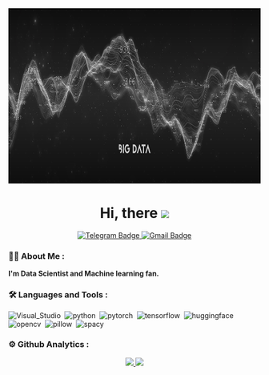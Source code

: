 <div id="header" align="center">
  <img src="https://github.com/W1llAnn/W1llAnn/blob/main/image/banner_1.jpg" height="350"/>
</div>
<h1 align="center">
  Hi, there
  <img src="https://media.giphy.com/media/hvRJCLFzcasrR4ia7z/giphy.gif" width="30px"/>
</h1> 

<div id="badges" align="center">
  <a href="https://t.me/ann_1will">
    <img src="https://cdn.icon-icons.com/icons2/2530/PNG/512/telegram_button_icon_151837.png" height="30" alt="Telegram Badge"/>
  </a>
  <a href="mailto:w1ll.ann.dev@gmail.com">
    <img src="https://cdn.icon-icons.com/icons2/2530/PNG/512/gmail_button_icon_151848.png" height="30" alt="Gmail Badge"/>
  </a>
</div>

### :man_technologist: About Me :
**I'm Data Scientist and Machine learning fan.**

### :hammer_and_wrench: Languages and Tools :
<div>
  <img src="https://cdn.icon-icons.com/icons2/195/PNG/256/Visual_Studio_23517.png" title="Visual_Studio" alt="Visual_Studio" width="40" height="40"/>&nbsp;
  <img src="https://cdn.icon-icons.com/icons2/2699/PNG/512/python_logo_icon_168886.png" title="python" alt="python" width="40" height="40"/>&nbsp;
  <img src="https://cdn.icon-icons.com/icons2/2699/PNG/512/pytorch_logo_icon_170820.png" title="pytorch" alt="pytorch" width="40" height="40"/>&nbsp;
  <img src="https://cdn.icon-icons.com/icons2/2699/PNG/512/tensorflow_logo_icon_168671.png" title="tensorflow" alt="tensorflow" width="40" height="40"/>&nbsp;
  <img src="https://huggingface.co/front/assets/huggingface_logo-noborder.svg" title="huggingface" alt="huggingface" height="40"/>&nbsp;
  <img src="https://cdn.icon-icons.com/icons2/2699/PNG/512/opencv_logo_icon_170887.png" title="opencv" alt="opencv" width="40" height="40"/>&nbsp;
  <img src="https://python-pillow.org/assets/images/pillow-logo-248x250.png" title="pillow" alt="pillow" width="40" height="40"/>&nbsp;
  <img src="https://cdn.icon-icons.com/icons2/3915/PNG/512/spacy_logo_icon_249559.png" title="spacy" alt="spacy" height="40"/>&nbsp;
</div>



### :gear: Github Analytics :

<p align="center">
  <a href="https://github.com/W1llAnn/">
    <img height="150em" src="https://github-readme-stats.vercel.app/api?username=W1llAnn&show_icons=true&theme=dracula"/>
    <img height="150em" src="https://github-readme-stats.vercel.app/api/top-langs/?username=W1llAnn&layout=compact&theme=dracula"/>
  </a>
</p>

<!--
**W1llAnn/W1llAnn** is a ✨ _special_ ✨ repository because its `README.md` (this file) appears on your GitHub profile.

Here are some ideas to get you started:

- 🔭 I’m currently working on ...
- 🌱 I’m currently learning ...
- 👯 I’m looking to collaborate on ...
- 🤔 I’m looking for help with ...
- 💬 Ask me about ...
- 📫 How to reach me: ...
- 😄 Pronouns: ...
- ⚡ Fun fact: ...
-->
